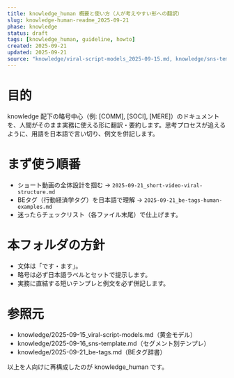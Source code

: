 ```yaml
---
title: knowledge_human 概要と使い方（人が考えやすい形への翻訳）
slug: knowledge-human-readme_2025-09-21
phase: knowledge
status: draft
tags: [knowledge_human, guideline, howto]
created: 2025-09-21
updated: 2025-09-21
source: "knowledge/viral-script-models_2025-09-15.md, knowledge/sns-template_2025-09-16.md, knowledge/be-tags_2025-09-21.md"
---
```


# 目的
knowledge 配下の略号中心（例: [COMM], [SOCI], [MERE]）のドキュメントを、人間がそのまま実務に使える形に翻訳・要約します。思考プロセスが追えるように、用語を日本語で言い切り、例文を併記します。

# まず使う順番
- ショート動画の全体設計を掴む → `2025-09-21_short-video-viral-structure.md`
- BEタグ（行動経済学タグ）を日本語で理解 → `2025-09-21_be-tags-human-examples.md`
- 迷ったらチェックリスト（各ファイル末尾）で仕上げます。

# 本フォルダの方針
- 文体は「です・ます」。
- 略号は必ず日本語ラベルとセットで提示します。
- 実務に直結する短いテンプレと例文を必ず併記します。

# 参照元
- knowledge/2025-09-15_viral-script-models.md（黄金モデル）
- knowledge/2025-09-16_sns-template.md（セグメント別テンプレ）
- knowledge/2025-09-21_be-tags.md（BEタグ辞書）

以上を人向けに再構成したのが knowledge_human です。
